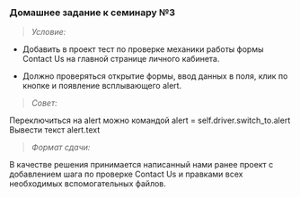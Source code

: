 ### Домашнее задание к семинару №3

> *Условие:*

* Добавить в проект тест по проверке механики работы формы Contact Us на главной странице личного кабинета.

* Должно проверяться открытие формы, ввод данных в поля, клик по кнопке и появление всплывающего alert.

> *Совет:*

Переключиться на alert можно командой alert = self.driver.switch_to.alert
Вывести текст alert.text

> *Формат сдачи:*

В качестве решения принимается написанный нами ранее проект с добавлением шага по проверке Contact Us и правками всех необходимых вспомогательных файлов.